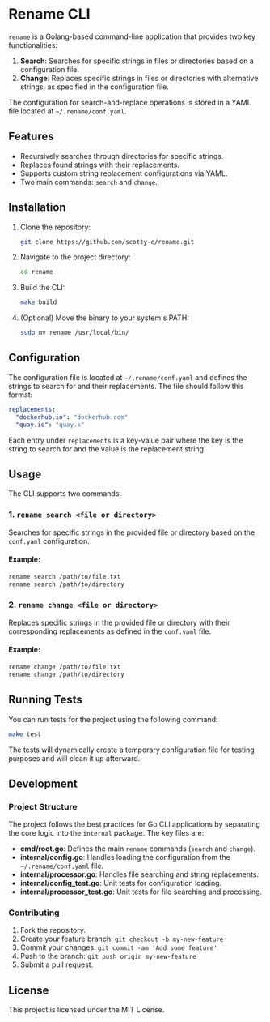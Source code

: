 # Rename CLI

`rename` is a Golang-based command-line application that provides two key functionalities:
1. **Search**: Searches for specific strings in files or directories based on a configuration file.
2. **Change**: Replaces specific strings in files or directories with alternative strings, as specified in the configuration file.

The configuration for search-and-replace operations is stored in a YAML file located at `~/.rename/conf.yaml`.

## Features

- Recursively searches through directories for specific strings.
- Replaces found strings with their replacements.
- Supports custom string replacement configurations via YAML.
- Two main commands: `search` and `change`.

## Installation

1. Clone the repository:

   ```bash
   git clone https://github.com/scotty-c/rename.git
   ```

2. Navigate to the project directory:

   ```bash
   cd rename
   ```

3. Build the CLI:

   ```bash
   make build
   ```

4. (Optional) Move the binary to your system's PATH:

   ```bash
   sudo mv rename /usr/local/bin/
   ```

## Configuration

The configuration file is located at `~/.rename/conf.yaml` and defines the strings to search for and their replacements. The file should follow this format:

```yaml
replacements:
  "dockerhub.io": "dockerhub.com"
  "quay.io": "quay.x"
```

Each entry under `replacements` is a key-value pair where the key is the string to search for and the value is the replacement string.

## Usage

The CLI supports two commands:

### 1. `rename search <file or directory>`

Searches for specific strings in the provided file or directory based on the `conf.yaml` configuration.

#### Example:

```bash
rename search /path/to/file.txt
rename search /path/to/directory
```

### 2. `rename change <file or directory>`

Replaces specific strings in the provided file or directory with their corresponding replacements as defined in the `conf.yaml` file.

#### Example:

```bash
rename change /path/to/file.txt
rename change /path/to/directory
```

## Running Tests

You can run tests for the project using the following command:

```bash
make test
```

The tests will dynamically create a temporary configuration file for testing purposes and will clean it up afterward.

## Development

### Project Structure

The project follows the best practices for Go CLI applications by separating the core logic into the `internal` package. The key files are:

- **cmd/root.go**: Defines the main `rename` commands (`search` and `change`).
- **internal/config.go**: Handles loading the configuration from the `~/.rename/conf.yaml` file.
- **internal/processor.go**: Handles file searching and string replacements.
- **internal/config_test.go**: Unit tests for configuration loading.
- **internal/processor_test.go**: Unit tests for file searching and processing.

### Contributing

1. Fork the repository.
2. Create your feature branch: `git checkout -b my-new-feature`
3. Commit your changes: `git commit -am 'Add some feature'`
4. Push to the branch: `git push origin my-new-feature`
5. Submit a pull request.

## License

This project is licensed under the MIT License.